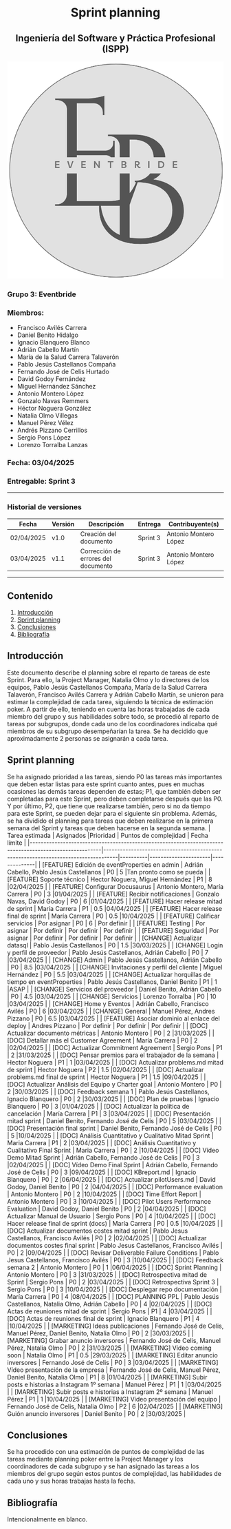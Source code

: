 # <center>Sprint planning</center>
## <center>Ingeniería del Software y Práctica Profesional (ISPP)</center>
<center><img src="..\img\Eventbride.png"></center>

### Grupo 3: Eventbride

### Miembros:
- Francisco Avilés Carrera
- Daniel Benito Hidalgo
- Ignacio Blanquero Blanco
- Adrián Cabello Martín
- María de la Salud Carrera Talaverón
- Pablo Jesús Castellanos Compaña
- Fernando José de Celis Hurtado
- David Godoy Fernández
- Miguel Hernández Sánchez
- Antonio Montero López
- Gonzalo Navas Remmers
- Héctor Noguera González
- Natalia Olmo Villegas
- Manuel Pérez Vélez
- Andrés Pizzano Cerrillos
- Sergio Pons López
- Lorenzo Torralba Lanzas

### Fecha: 03/04/2025

### Entregable: Sprint 3

---

### Historial de versiones

| Fecha      | Versión | Descripción                                | Entrega  | Contribuyente(s)                    |
|------------|---------|--------------------------------------------|----------|-------------------------------------|
| 02/04/2025 | v1.0    | Creación del documento | Sprint 3 | Antonio Montero López               |
| 03/04/2025 | v1.1    | Corrección de errores del documento | Sprint 3 | Antonio Montero López               |
---

## Contenido
1. [Introducción](#intro)
2. [Sprint planning](#id1)
3. [Conclusiones](#concl)
4. [Bibliografía](#bib)


<div id='intro'></div>

## Introducción

Este documento describe el planning sobre el reparto de tareas de este Sprint. Para ello, la Project Manager, Natalia Olmo y lo directores de los equipos, Pablo Jesús Castellanos Compaña, María de la Salud Carrera Talaverón, Francisco Avilés Carrera y Adrián Cabello Martín, se unieron para estimar la complejidad de cada tarea, siguiendo la técnica de estimación poker. A partir de ello, teniendo en cuenta las horas trabajadas de cada miembro del grupo y sus habilidades sobre todo, se procedió al reparto de tareas por subgrupos, donde cada uno de los coordinadores indicaba qué miembros de su subgrupo desempeñarían la tarea. Se ha decidido que aproximadamente 2 personas se asignarán a cada tarea.
<div id='id1'></div>

## Sprint planning
Se ha asignado prioridad a las tareas, siendo P0 las tareas más importantes que deben estar listas para este sprint cuanto antes, pues en muchas ocasiones las demás tareas dependen de estas; P1, que también deben ser completadas para este Sprint, pero deben completarse después que las P0. Y por último, P2, que tiene que realizarse también, pero si no da tiempo para este Sprint, se pueden dejar para el siguiente sin problema. Además, se ha dividido el planning para tareas que deben realizarse en la primera semana del Sprint y tareas que deben hacerse en la segunda semana.
| Tarea estimada                                                                                         | Asignados                                                                         |Prioridad | Puntos de complejidad | Fecha límite |
|--------------------------------------------------------------------------------------------------------|-----------------------------------------------------------------------------------|----------|----------------------|--------------|
| [FEATURE] Edición de eventProperties en admin                                                                            | Adrián Cabello, Pablo Jesús Castellanos                                                          | P0       | 5                    |Tan pronto como se pueda    |
| [FEATURE] Soporte técnico                                                                            | Hector Noguera, Miguel Hernández                                                          | P1       | 8                    |02/04/2025    |
| [FEATURE] Configurar Docusaurus                                                                            | Antonio Montero, María Carrera                                                          | P0       | 3                    |01/04/2025    |
| [FEATURE] Recibir notificaciones                                                                            | Gonzalo Navas, David Godoy                                                          | P0       | 6                    |01/04/2025    |
| [FEATURE] Hacer release mitad de sprint                                                                            | María Carrera                                                          | P1       | 0.5                    |04/04/2025    |
| [FEATURE] Hacer release final de sprint                                                                            | María Carrera                                                          | P0       | 0.5                    |10/04/2025    |
| [FEATURE] Calificar servicios                                                                            | Por asignar                                                         | P0       | 6                    | Por definir   |
| [FEATURE] Testing                                                                            | Por asignar                                                         | Por definir       | Por definir                     | Por definir    |
| [FEATURE] Seguridad                                                                            | Por asignar                                                         | Por definir       | Por definir                    | Por definir   |
| [CHANGE] Actualizar datasql                                           | Pablo Jesús Castellanos                          | P0       | 1.5                    |30/03/2025    |
| [CHANGE] Login y perfil de proveedor                                                                    | Pablo Jesús Castellanos, Adrián Cabello                                            | P0       | 7                    |03/04/2025    |
| [CHANGE] Admin                                                                    | Pablo Jesús Castellanos, Adrián Cabello                                            | P0       | 8.5                    |03/04/2025    |
| [CHANGE] Invitaciones y perfil del cliente                                                                    | Miguel Hernández                                            | P0       | 5.5                    |03/04/2025    |
| [CHANGE] Actualizar horquillas de tiempo en eventProperties                                                                    | Pablo Jesús Castellanos, Daniel Benito                                            | P1       | 1                    |ASAP    |
| [CHANGE] Servicios del proveedor                                                                   | Daniel Benito, Adrián Cabello                                            | P0       | 4.5                    |03/04/2025    |
| [CHANGE] Servicios                                                                    | Lorenzo Torralba                                            | P0       | 10                    |03/04/2025    |
| [CHANGE] Home y Eventos                                                                    | Adrián Cabello, Francisco Avilés                                            | P0       | 6                    |03/04/2025    |
| [CHANGE] General                                                                    | Manuel Pérez, Andres Pizzano                                            | P0       | 6.5                    |03/04/2025    |
| [FEATURE] Asociar dominio al enlace del deploy                                                                            | Andres Pizzano                                                         | Por definir       | Por definir                    | Por definir   |
| [DOC] Actualizar documento métricas                                                                  | Antonio Montero                                                                 | P0       | 2                    |31/03/2025    |
| [DOC] Detallar más el Customer Agreement                                                                  | María Carrera                                                                 | P0       | 2                    |02/04/2025    |
| [DOC] Actualizar Commitment Agreement                                                                  | Sergio Pons                                                                 | P1       | 2                    |31/03/2025    |
| [DOC] Pensar premios para el trabajador de la semana                                                                  | Hector Noguera                                                                | P1       | 1                    |03/04/2025    |
| [DOC] Actualizar problems.md mitad de sprint                                                                  | Hector Noguera                                                                | P2       | 1.5                    |02/04/2025    |
| [DOC] Actualizar problems.md final de sprint                                                                  | Hector Noguera                                                                | P1       | 1.5                    |09/04/2025    |
| [DOC] Actualizar Análisis del Equipo y Charter goal                                                                  | Antonio Montero                                                                 | P0       | 2                    |30/03/2025    |
| [DOC] Feedback semana 1                                                                  | Pablo Jesús Castellanos, Ignacio Blanquero                                                                 | P0       | 2                    |30/03/2025    |
| [DOC] Plan de pruebas                                                                  | Ignacio Blanquero                                                                 | P0       | 3                    |01/04/2025    |
| [DOC] Actualizar la política de cancelación                                                                  | María Carrera                                                                 | P1       | 3                    |03/04/2025    |
| [DOC] Presentación mitad sprint                                                                  | Daniel Benito, Fernando José de Celis                                                                 | P0       | 5                    |03/04/2025    |
| [DOC] Presentación final sprint                                                                  | Daniel Benito, Fernando José de Celis                                                                 | P0       | 5                    |10/04/2025    |
| [DOC] Análisis Cuantitativo y Cualitativo Mitad Sprint                                                                  | Maria Carrera                                                                 | P1       | 2                    |03/04/2025    |
| [DOC] Análisis Cuantitativo y Cualitativo Final Sprint                                                                  | Maria Carrera                                                                 | P0       | 2                    |10/04/2025    |
| [DOC] Vídeo Demo Mitad Sprint                                                                  | Adrián Cabello, Fernando José de Celis                                                                 | P0       | 3                    |02/04/2025    |
| [DOC] Vídeo Demo Final Sprint                                                                  | Adrián Cabello, Fernando José de Celis                                                                 | P0       | 3                    |09/04/2025    |
| [DOC] KBreport.md                                                                  | Ignacio Blanquero                                                                 | P0       | 2                    |06/04/2025    |
| [DOC] Actualizar pilotUsers.md                                                                  | David Godoy, Daniel Benito                                                                 | P0       | 2                    |04/04/2025    |
| [DOC] Performance evaluation                                                                  | Antonio Montero                                                                 | P0       | 2                    |10/04/2025    |
| [DOC] Time Effort Report                                                                  | Antonio Montero                                                                 | P0       | 3                    |10/04/2025    |
| [DOC] Pilot Users Performance Evaluation                                                                  | David Godoy, Daniel Benito                                                                 | P0       | 2                    |04/04/2025    |
| [DOC] Actualizar Manual de Usuario                                                                  | Sergio Pons                                                                 | P0       | 4                    |10/04/2025    |
| [DOC] Hacer release final de sprint (docs)                                                                           | María Carrera                                                          | P0       | 0.5                    |10/04/2025    |
| [DOC] Actualizar documentos costes mitad sprint                                                                  | Pablo Jesus Castellanos, Francisco Avilés                                                                 | P0       | 2                    |02/04/2025    |
| [DOC] Actualizar documentos costes final sprint                                                                  | Pablo Jesus Castellanos, Francisco Avilés                                                                 | P0       | 2                    |09/04/2025    |
| [DOC] Revisar Deliverable Failure Conditions                                                                  | Pablo Jesus Castellanos, Francisco Avilés                                                                 | P0       | 3                    |10/04/2025    |
| [DOC] Feedback semana 2                                                                  | Antonio Montero                                                                 | P0       | 1                    |06/04/2025    |
| [DOC] Sprint Planning                                                                  | Antonio Montero                                                                 | P0       | 3                    |31/03/2025    |
| [DOC] Retrospectiva mitad de Sprint                                                                   | Sergio Pons                                                                 | P0       | 2                    |03/04/2025    |
| [DOC] Retrospectiva Sprint 3                                                                   | Sergio Pons                                                                 | P0       | 3                    |10/04/2025    |
| [DOC] Desplegar repo documentación                                                                  | María Carrera                                                                 | P0       | 4                    |08/04/2025    |
| [DOC] PLANNING PPL                                                                  | Pablo Jesús Castellanos, Natalia Olmo, Adrián Cabello                                                                 | P0       | 4                    |02/04/2025    |
| [DOC] Actas de reuniones mitad de sprint                                                                  | Sergio Pons                                                                 | P1       | 4                    |03/04/2025    |
| [DOC] Actas de reuniones final de sprint                                                                  | Ignacio Blanquero                                                                 | P1       | 4                    |10/04/2025    |
| [MARKETING] Ideas publicaciones                                                                         | Fernando José de Celis, Manuel Pérez, Daniel Benito, Natalia Olmo             | P0       | 2                    |30/03/2025    |
| [MARKETING] Grabar anuncio inversores                                                                         | Fernando José de Celis, Manuel Pérez, Natalia Olmo             | P0       | 2                    |31/03/2025    |
| [MARKETING] Vídeo coming soon                                                                         | Natalia Olmo             | P1       | 0.5                    |29/03/2025    |
| [MARKETING] Editar anuncio inversores                                                                         | Fernando José de Celis             | P0       | 3                    |03/04/2025    |
| [MARKETING] Vídeo presentación de la empresa                                                                         | Fernando José de Celis, Manuel Pérez, Daniel Benito, Natalia Olmo             | P1       | 8                    |01/04/2025    |
| [MARKETING] Subir posts e historias a Instagram 1º semana                                                                         | Manuel Pérez             | P1       | 1                    |03/04/2025    |
| [MARKETING] Subir posts e historias a Instagram 2º semana                                                                         | Manuel Pérez             | P1       | 1                    |10/04/2025    |
| [MARKETING] Vídeo presentación del equipo                                                                         | Fernando José de Celis, Natalia Olmo             | P2       | 6                    |02/04/2025    |
| [MARKETING] Guión anuncio inversores                                                                         | Daniel Benito             | P0       | 2                    |30/03/2025    |

<div id='concl'></div>

## Conclusiones
Se ha procedido con una estimación de puntos de complejidad de las tareas mediante planning poker entre la Project Manager y los coordinadores de cada subgrupo y se han asignado las tareas a los miembros del grupo según estos puntos de complejidad, las habilidades de cada uno y sus horas trabajas hasta la fecha.

<div id='bib'></div>

## Bibliografía

Intencionalmente en blanco.
